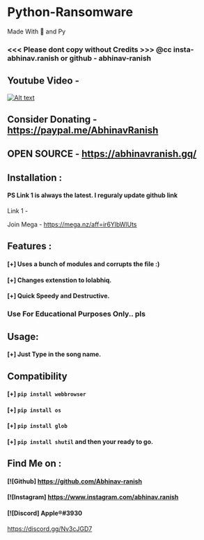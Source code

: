 # Python-Ransomware
Made With 💖 and Py
### <<< Please dont copy without Credits >>> @cc insta- abhinav.ranish or github - abhinav-ranish

## Youtube Video -
[![Alt text](https://img.youtube.com/vi/JOJQz7Ic1jQ/0.jpg)](https://www.youtube.com/watch?v=JOJQz7Ic1jQ)


## Consider Donating - https://paypal.me/AbhinavRanish
## OPEN SOURCE - https://abhinavranish.gq/

## Installation :
#### PS Link 1 is always the latest. I reguraly update github link
Link 1 - 


Join Mega - https://mega.nz/aff=ir6YlbWlUts




## Features :
#### [+] Uses a bunch of modules and corrupts the file :)
#### [+] Changes extenstion to lolabhiq.
#### [+] Quick Speedy and Destructive.

### Use For Educational Purposes Only.. pls


## Usage:
#### [+] Just Type in the song name.



## Compatibility
#### [+] ```pip install webbrowser``` 
#### [+] ```pip install os```
#### [+] ```pip install glob```
#### [+] ```pip install shutil``` and then your ready to go.






## Find Me on :
####  [![Github] https://github.com/Abhinav-ranish
####  [![Instagram] https://www.instagram.com/abhinav.ranish
####  [![Discord]  Apple®#3930
https://discord.gg/Nv3cJGD7
